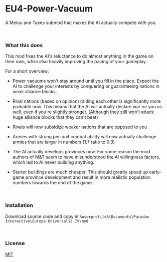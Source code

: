 # EU4-Power-Vacuum
A Meiou and Taxes submod that makes the AI actually compete with you.

<br>

### What this does
This mod fixes the AI's reluctance to do almost anything in the game on their own,
while also heavily improving the pacing of your gameplay.

For a short overview:
- Power vacuums won't stay around until you fill in the place. Expect the AI to
  challenge your interests by conquering or guaranteeing nations in weak alliance
  blocks.
  
- Rival nations (based on opinion) raiding each other is significantly more probable
  now. This means that the AI will actually declare war on you as well, even if you're
  slightly stronger. (Although they still won't attack huge alliance blocks that they can't beat)
  
- Rivals will now subsidize weaker nations that are opposed to you
  
- Armies with strong per-unit combat ability will now actually challenge armies that are
  larger in numbers (1.7 ratio to 0.9)
  
- The AI actually develops provinces now. For some reason the mod authors of M&T
  seem to have misunderstood the AI willingness factors, which led to AI never
  building anything.
  
- Starter buildings are much cheaper. This should greatly speed up early-game province
  development and result in more realistic population numbers towards the end of the game.

<br>

### Installation
Download source code and copy in `%userprofile%\Documents\Paradox Interactive\Europa Universalis IV\mod`

<br>

### License
[MIT](/LICENSE.md)
